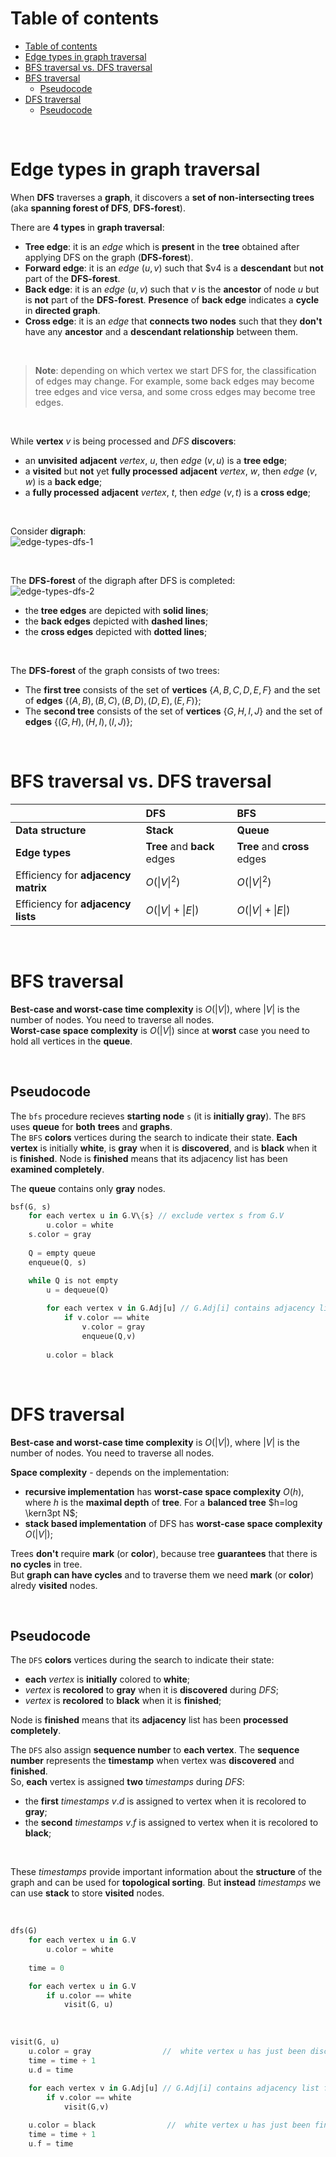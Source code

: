 # Table of contents
- [Table of contents](#table-of-contents)
- [Edge types in graph traversal](#edge-types-in-graph-traversal)
- [BFS traversal vs. DFS traversal](#bfs-traversal-vs-dfs-traversal)
- [BFS traversal](#bfs-traversal)
  - [Pseudocode](#pseudocode)
- [DFS traversal](#dfs-traversal)
  - [Pseudocode](#pseudocode-1)

<br>

# Edge types in graph traversal
When **DFS** traverses a **graph**, it discovers a **set of non-intersecting trees** (aka **spanning forest of DFS**, **DFS-forest**).<br>

There are **4 types** in **graph traversal**:
- **Tree edge**: it is an *edge* which is **present** in the **tree** obtained after applying DFS on the graph (**DFS-forest**).
- **Forward edge**: it is an *edge* $(u, v)$ such that $v4 is a **descendant** but **not** part of the **DFS-forest**.
- **Back edge**: it is an *edge* $(u, v)$ such that $v$ is the **ancestor** of node $u$ but is **not** part of the **DFS-forest**. **Presence** of **back edge** indicates a **cycle** in **directed graph**.
- **Cross edge**: it is an *edge* that **connects two nodes** such that they **don't** have any **ancestor** and a **descendant relationship** between them. 

<br>

> **Note**: depending on which vertex we start DFS for, the classification of edges may change. For example, some back edges may become tree edges and vice versa, and some cross edges may become tree edges.<br>

<br>

While **vertex** $v$ is being processed and *DFS* **discovers**:
- an **unvisited** **adjacent** *vertex*, $u$, then *edge* $(v, u)$ is a **tree edge**;
- a **visited** but **not** yet **fully processed** **adjacent** *vertex*, $w$, then *edge* $(v, w)$ is a **back edge**;
- a **fully processed** **adjacent** *vertex*, $t$, then *edge* $(v, t)$ is a **cross edge**;

<br>

Consider **digraph**:<br>
![edge-types-dfs-1](/img/edge-types-dfs-1.png)

<br>

The **DFS-forest** of the digraph after DFS is completed:<br>
![edge-types-dfs-2](/img/edge-types-dfs-2.png)

- the **tree edges** are depicted with **solid lines**;
- the **back edges** depicted with **dashed lines**;
- the **cross edges** depicted with **dotted lines**;

<br>

The **DFS-forest** of the graph consists of two trees:
- The **first tree** consists of the set of **vertices** $`\{A, B, C, D, E, F\}`$ and the set of **edges** $`\{(A, B), (B, C), (B, D), (D, E), (E, F)\}`$;
- The **second tree** consists of the set of **vertices** $`\{G, H, I, J\}`$ and the set of **edges** $`\{(G, H), (H, I), (I, J)\}`$;

<br>

# BFS traversal vs. DFS traversal
|  |DFS|BFS|
|:-|:--|:--|
|**Data structure**|**Stack**|**Queue**|
|**Edge types**|**Tree** and **back** edges|**Tree** and **cross** edges|
|Efficiency for **adjacency matrix**|$`O(\|V\|^2)`$|$`O(\|V\|^2)`$|
|Efficiency for **adjacency lists**|$O(\|V\|+\|E\|)$|$O(\|V\|+\|E\|)$|

<br>

# BFS traversal
**Best-case and worst-case time complexity** is $O(|V|)$, where $|V|$ is the number of nodes. You need to traverse all nodes.<br>
**Worst-case space complexity** is $O(|V|)$ since at **worst** case you need to hold all vertices in the **queue**.<br>

<br>

## Pseudocode
The `bfs` procedure recieves **starting node** `s` (it is **initially gray**). The `BFS` uses **queue** for **both** **trees** and **graphs**.<br>
The `BFS` **colors** vertices during the search to indicate their state. **Each vertex** is initially **white**, is **gray** when it is **discovered**, and is **black** when it is **finished**. Node is **finished** means that its adjacency list has been **examined completely**.<br>

The **queue** contains only **gray** nodes.<br>

```rust
bsf(G, s)
    for each vertex u in G.V\{s} // exclude vertex s from G.V
        u.color = white
    s.color = gray
    
    Q = empty queue
    enqueue(Q, s)

    while Q is not empty
        u = dequeue(Q)
        
        for each vertex v in G.Adj[u] // G.Adj[i] contains adjacency list for vertex i
            if v.color == white
                v.color = gray
                enqueue(Q,v)
        
        u.color = black
```

<br>

# DFS traversal
**Best-case and worst-case time complexity** is $O(|V|)$, where $|V|$ is the number of nodes. You need to traverse all nodes.<br>

**Space complexity** - depends on the implementation:
- **recursive implementation** has **worst-case space complexity** $O(h)$, where $h$ is the **maximal depth** of **tree**. For a **balanced tree** $h=log \kern3pt N$;
- **stack based implementation** of DFS has **worst-case space complexity** $O(|V|)$;

Trees **don't** require **mark** (or **color**), because tree **guarantees** that there is **no cycles** in tree.<br>
But **graph can have cycles** and to traverse them we need **mark** (or **color**) alredy **visited** nodes.<br>

<br>

## Pseudocode
The `DFS` **colors** vertices during the search to indicate their state:
- **each** *vertex* is **initially** colored to **white**;
- *vertex* is **recolored** to **gray** when it is **discovered** during *DFS*;
- *vertex* is **recolored** to **black** when it is **finished**;

Node is **finished** means that its **adjacency** list has been **processed completely**.<br>

The `DFS` also assign **sequence number** to **each vertex**. The **sequence number** represents the **timestamp** when vertex was **discovered** and **finished**.<br>
So, **each** vertex is assigned **two** t*imestamps* during *DFS*:
- the **first** *timestamps* $v.d$ is assigned to vertex when it is recolored to **gray**;
- the **second** *timestamps* $v.f$ is assigned to vertex when it is recolored to **black**;

<br>

These *timestamps* provide important information about the **structure** of the graph and can be used for **topological sorting**. But **instead** *timestamps* we can use **stack** to store **visited** nodes.<br>

<br>

```rust
dfs(G)
    for each vertex u in G.V
        u.color = white
    
    time = 0

    for each vertex u in G.V
        if u.color == white
            visit(G, u)
```

<br>

```rust
visit(G, u)
    u.color = gray                //  white vertex u has just been discovered
    time = time + 1
    u.d = time

    for each vertex v in G.Adj[u] // G.Adj[i] contains adjacency list for vertex i
        if v.color == white
            visit(G,v)
    
    u.color = black                //  white vertex u has just been finished
    time = time + 1
    u.f = time
```

<br>
